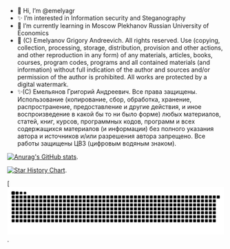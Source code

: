 - 👋 Hi, I’m @emelyagr
- ✨ I’m interested in Information security and Steganography
- 🌱 I’m currently learning in Moscow Plekhanov Russian University of Economics
- 👀 (C) Emelyanov Grigory Andreevich. All rights reserved. Use (copying, collection, processing, storage, distribution, provision and other actions, and other reproduction in any form) of any materials, articles, books, courses, program codes, programs and all contained materials (and information) without full indication of the author and sources and/or permission of the author is prohibited. All works are protected by a digital watermark.
- ✨(С) Емельянов Григорий Андреевич. Все права защищены. Использование (копирование, сбор, обработка, хранение, распространение, предоставление и другие действия, и иное воспроизведение в какой бы то ни было форме) любых материалов, статей, книг, курсов, программных кодов, программ и всех содержащихся материалов (и информации) без полного указания автора и источников и/или разрешения автора запрещено. Все работы защищены ЦВЗ (цифровым водяным знаком).
<!---
emelyagr/emelyagr is a ✨ special ✨ repository because its `README.md` (this file) appears on your GitHub profile.
You can click the Preview link to take a look at your changes.
--->
[![Anurag's GitHub stats](https://github-readme-stats.vercel.app/api?username=emelyagr&theme=tokyonight&show_icons=true)](https://github.com/anuraghazra/github-readme-stats).

[![Star History Chart](https://api.star-history.com/svg?repos=emelyagr/emelyagr&type=Date)](https://www.star-history.com/#emelyagr/emelyagr&Date).

[![emelyagr](https://github.com/emelyagr/emelyagr/blob/main/github-user-contribution.svg).
